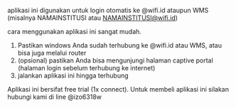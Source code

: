 aplikasi ini digunakan untuk login otomatis ke @wifi.id ataupun WMS (misalnya NAMAINSTITUSI atau NAMAINSTITUSI@wifi.id)

cara menggunakan aplikasi ini sangat mudah.

1. Pastikan windows Anda sudah terhubung ke @wifi.id atau WMS, atau bisa juga melalui router
2. (opsional) pastikan Anda bisa mengunjungi halaman captive portal (halaman login sebelum terhubung ke internet)
3. jalankan aplikasi ini hingga terhubung

Aplikasi ini bersifat free trial (1x connect). Untuk membeli aplikasi ini silakan hubungi kami di line @izo6318w
